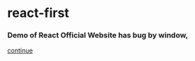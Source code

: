 # react-first

### Demo of React Official Website has bug by window,


[continue](https://facebook.github.io/react/docs/components-and-props.html)
